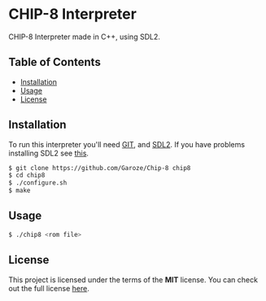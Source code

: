 # CHIP-8 Interpreter


CHIP-8 Interpreter made in C++, using SDL2.

## Table of Contents

* [Installation](#installation)
* [Usage](#usage)
* [License](#License)

## Installation

To run this interpreter you'll need [GIT](ttps://git-scm.com/downloads), and [SDL2](https://www.libsdl.org/download-2.0.php). If you have problems installing SDL2 see [this](https://wiki.libsdl.org/Installation).

```bash
$ git clone https://github.com/Garoze/Chip-8 chip8
$ cd chip8
$ ./configure.sh 
$ make
```

## Usage

```bash
$ ./chip8 <rom file>
```

## License

This project is licensed under the terms of the **MIT** license. You can check out the full license [here](https://github.com/Garoze/Chip-8/blob/main/LICENSE).







